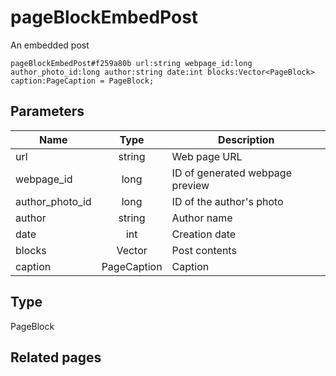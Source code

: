 # pageBlockEmbedPost
An embedded post

```
pageBlockEmbedPost#f259a80b url:string webpage_id:long author_photo_id:long author:string date:int blocks:Vector<PageBlock> caption:PageCaption = PageBlock;
```

## Parameters
| Name | Type | Description |
| ---- | :----: | ----------- |
| url | string | Web page URL |
| webpage_id | long | ID of generated webpage preview |
| author_photo_id | long | ID of the author's photo |
| author | string | Author name |
| date | int | Creation date |
| blocks | Vector<PageBlock> | Post contents |
| caption | PageCaption | Caption |


## Type
PageBlock

## Related pages
